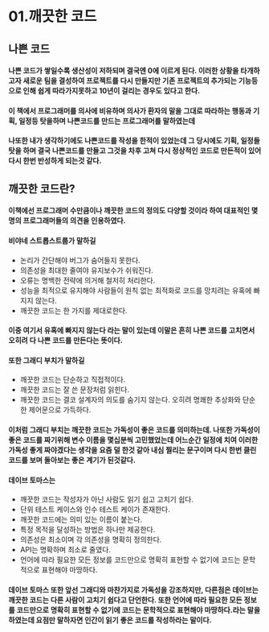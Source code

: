 # 01.깨끗한 코드

## 나쁜 코드
#### 나쁜 코드가 쌓일수록 생산성이 저하되며 결국엔 0에 이르게 된다. 이러한 상황을 타개하고자 새로운 팀을 결성하여 프로젝트를 다시 만들지만 기존 프로젝트의 추가되는 기능등으로 인해 쉽게 따라가지못하고 10년이 걸리는 경우도 있다고 한다. 
#### 이 책에서 프로그래머를 의사에 비유하며 의사가 환자의 말을 그대로 따라하는 행동과 기획, 일정등 탓을하며 나쁜코드를 만드는 프로그래머를 말하였는데
#### 나또한 내가 생각하기에도 나쁜코드를 작성을 한적이 있었는데 그 당시에도 기획, 일정들 탓을 하며 결국 나쁜코드를 만들고 그것을 차후 고쳐 다시 정상적인 코드로 만든적이 있어 다시 한번 반성하게 되는것 같다.

## 깨끗한 코드란?
#### 이책에선 프로그래머 수만큼이나 깨끗한 코드의 정의도 다양할 것이라 하여 대표적인 몇명의 프로그래머들의 의견을 인용하였다.
#### 비야네 스트롭스트룹가 말하길
- 논리가 간단해야 버그가 숨어들지 못한다.
- 의존성을 최대한 줄여야 유지보수가 쉬워진다.
- 오류는 명백한 전략에 의거해 철저히 처리한다.
- 성능을 최적으로 유지해야 사람들이 원칙 없는 최적화로 코드를 망치려는 유혹에 빠지지 않는다.
- 깨끗한 코드는 한 가지를 제대로한다.
#### 이중 여기서 유혹에 빠지지 않는다 라는 말이 있는데 이말은 흔히 나쁜 코드를 고치면서 오히려 다 나쁜 코드를 만든다는 뜻이다.
#### 또한 그래디 부치가 말하길
- 깨끗한 코드는 단순하고 직접적이다.
- 깨끗한 코드는 잘 쓴 문장처럼 읽힌다.
- 깨끗한 코드는 결코 설계자의 의도를 숨기지 않는다. 오히려 명쾌한 추상화와 단순한 제어문으로 가득하다.
#### 이처럼 그래디 부치는 깨끗한 코드는 가독성이 좋은 코드를 의미하는데. 나또한 가독성이 좋은 코드를 짜기위해 변수 이름을 몇십분씩 고민했었는데 어느순간 일정에 치여 이러한 가독성 좋게 짜야겠다는 생각을 요즘 덜 한것 같아 내심 찔리는 문구이며 다시 한번 클린 코드를 보며 돌아보는 좋은 계기가 된것같다.
#### 데이브 토마스는
- 깨끗한 코드는 작성자가 아닌 사람도 읽기 쉽고 고치기 쉽다.
- 단위 테스트 케이스와 인수 테스트 케이가 존재한다.
- 깨끗한 코드에는 의미 있는 이름이 붙는다.
- 특정 목적을 달성하는 방법은 하나만 제공한다.
- 의존성은 최소이며 각 의존성을 명확히 정의한다.
- API는 명확하며 최소로 줄였다.
- 언어에 따라 필요한 모든 정보를 코드만으로 명확히 표현할 수 없기에 코드는 문학적으로 표현해야 마땅하다.
#### 데이브 토마스 또한 앞선 그래디와 마찬가지로 가독성을 강조하지만, 다른점은 데이브는 깨끗한 코드는 다른 사람이 고치기 쉽다고 단언한다. 또한 언어에 따라 필요한 모든 정보를 코드만으로 명확히 표현할 수 없기에 코드는 문학적으로 표현해야 마땅하다.라는 말을 하였는데 요점만 말하자면 인간이 읽기 좋은 코드를 작성하라는 말이다. 
